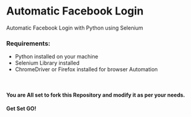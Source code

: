 # Automatic Facebook Login
Automatic Facebook Login with Python using Selenium

### Requirements:
* Python installed on your machine
* Selenium Library installed
* ChromeDriver or Firefox installed for browser Automation

<br>

#### You are All set to fork this Repository and modify it as per your needs.

#### Get Set GO!
